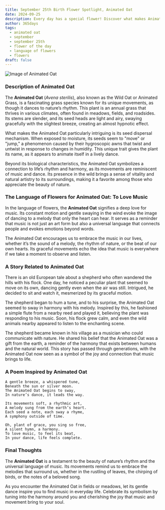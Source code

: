 ```yaml
---
title: September 25th Birth Flower Spotlight, Animated Oat
date: 2024-09-25
description: Every day has a special flower! Discover what makes Animated Oat unique as today’s birth flower and its symbolic meaning.
author: 365days
tags:
  - animated oat
  - september
  - september 25th
  - flower of the day
  - language of flowers
  - flowers
draft: false
---
```


![Image of Animated Oat](https://cdn.pixabay.com/photo/2017/06/21/08/27/barley-2426466_1280.jpg#center)


### Description of Animated Oat

The **Animated Oat** (_Avena sterilis_), also known as the Wild Oat or Animated Grass, is a fascinating grass species known for its unique movements, as though it dances to nature’s rhythm. This plant is an annual grass that thrives in various climates, often found in meadows, fields, and roadsides. Its stems are slender, and its seed heads are light and airy, swaying gracefully with the slightest breeze, creating an almost hypnotic effect.

What makes the Animated Oat particularly intriguing is its seed dispersal mechanism. When exposed to moisture, its seeds seem to "move" or "jump," a phenomenon caused by their hygroscopic awns that twist and untwist in response to changes in humidity. This unique trait gives the plant its name, as it appears to animate itself in a lively dance.

Beyond its biological characteristics, the Animated Oat symbolizes a connection to life’s rhythm and harmony, as its movements are reminiscent of music and dance. Its presence in the wild brings a sense of vitality and natural artistry to its surroundings, making it a favorite among those who appreciate the beauty of nature.

### The Language of Flowers for Animated Oat: To Love Music

In the language of flowers, the **Animated Oat** signifies a deep love for music. Its constant motion and gentle swaying in the wind evoke the image of dancing to a melody that only the heart can hear. It serves as a reminder that music is not just an art form but also a universal language that connects people and evokes emotions beyond words.

The Animated Oat encourages us to embrace the music in our lives, whether it’s the sound of a melody, the rhythm of nature, or the beat of our own hearts. Its graceful movements echo the idea that music is everywhere if we take a moment to observe and listen.

### A Story Related to Animated Oat

There is an old European tale about a shepherd who often wandered the hills with his flock. One day, he noticed a peculiar plant that seemed to move on its own, dancing gently even when the air was still. Intrigued, he decided to sit and watch it, mesmerized by its graceful motion.

The shepherd began to hum a tune, and to his surprise, the Animated Oat seemed to sway in harmony with his melody. Inspired by this, he fashioned a simple flute from a nearby reed and played it, believing the plant was responding to his music. Soon, his flock grew calm, and even the wild animals nearby appeared to listen to the enchanting scene.

The shepherd became known in his village as a musician who could communicate with nature. He shared his belief that the Animated Oat was a gift from the earth, a reminder of the harmony that exists between humans and the natural world. This story has passed through generations, with the Animated Oat now seen as a symbol of the joy and connection that music brings to life.

### A Poem Inspired by Animated Oat

```
A gentle breeze, a whispered tune,  
Beneath the sun or silver moon.  
The Animated Oat begins to sway,  
In nature’s dance, it leads the way.  

Its movements soft, a rhythmic art,  
A melody sung from the earth’s heart.  
Each seed a note, each sway a rhyme,  
A symphony outside of time.  

Oh, plant of grace, you sing so free,  
A silent hymn, a harmony.  
To love music, to feel its beat,  
In your dance, life feels complete.  
```

### Final Thoughts

The **Animated Oat** is a testament to the beauty of nature’s rhythm and the universal language of music. Its movements remind us to embrace the melodies that surround us, whether in the rustling of leaves, the chirping of birds, or the notes of a beloved song.

As you encounter the Animated Oat in fields or meadows, let its gentle dance inspire you to find music in everyday life. Celebrate its symbolism by tuning into the harmony around you and cherishing the joy that music and movement bring to your soul.

